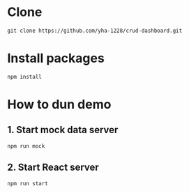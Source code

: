 # Clone

```
git clone https://github.com/yha-1228/crud-dashboard.git
```

# Install packages

```
npm install
```

# How to dun demo

## 1. Start mock data server

```
npm run mock
```

## 2. Start React server

```
npm run start
```
